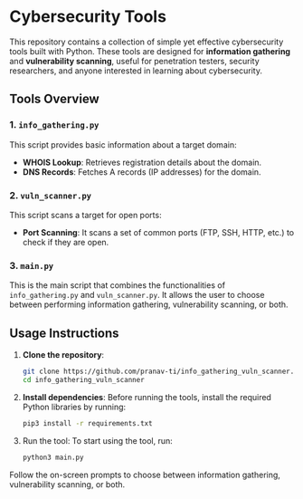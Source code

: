 # Cybersecurity Tools

This repository contains a collection of simple yet effective cybersecurity tools built with Python. These tools are designed for **information gathering** and **vulnerability scanning**, useful for penetration testers, security researchers, and anyone interested in learning about cybersecurity.

## Tools Overview

### 1. `info_gathering.py`
This script provides basic information about a target domain:
- **WHOIS Lookup**: Retrieves registration details about the domain.
- **DNS Records**: Fetches A records (IP addresses) for the domain.

### 2. `vuln_scanner.py`
This script scans a target for open ports:
- **Port Scanning**: It scans a set of common ports (FTP, SSH, HTTP, etc.) to check if they are open.

### 3. `main.py`
This is the main script that combines the functionalities of `info_gathering.py` and `vuln_scanner.py`. It allows the user to choose between performing information gathering, vulnerability scanning, or both.

Usage Instructions
--------------------

1. **Clone the repository**:
   ```bash
   git clone https://github.com/pranav-ti/info_gathering_vuln_scanner.git
   cd info_gathering_vuln_scanner

2. **Install dependencies**:
   Before running the tools, install the required Python libraries by running:
   ```bash
   pip3 install -r requirements.txt

3. Run the tool: To start using the tool, run:
   ```bash
   python3 main.py

Follow the on-screen prompts to choose between information gathering, vulnerability scanning, or both.
